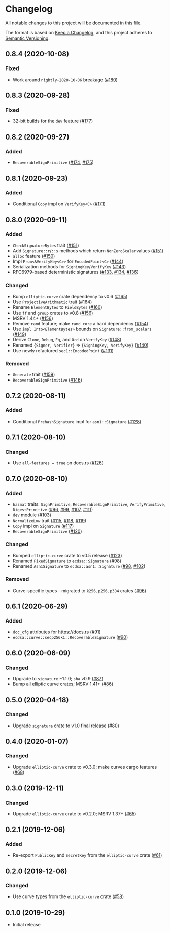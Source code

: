 # Changelog
All notable changes to this project will be documented in this file.

The format is based on [Keep a Changelog](https://keepachangelog.com/en/1.0.0/),
and this project adheres to [Semantic Versioning](https://semver.org/spec/v2.0.0.html).

## 0.8.4 (2020-10-08)
### Fixed
- Work around `nightly-2020-10-06` breakage ([#180])

[#180]: https://github.com/RustCrypto/signatures/pull/180

## 0.8.3 (2020-09-28)
### Fixed
- 32-bit builds for the `dev` feature ([#177])

[#177]: https://github.com/RustCrypto/signatures/pull/177

## 0.8.2 (2020-09-27)
### Added
- `RecoverableSignPrimitive` ([#174], [#175])

[#174]: https://github.com/RustCrypto/signatures/pull/174
[#175]: https://github.com/RustCrypto/signatures/pull/175

## 0.8.1 (2020-09-23)
### Added
- Conditional `Copy` impl on `VerifyKey<C>` ([#171])

[#171]: https://github.com/RustCrypto/signatures/pull/171

## 0.8.0 (2020-09-11)
### Added
- `CheckSignatureBytes` trait ([#151])
- Add `Signature::r`/`::s` methods which return `NonZeroScalar`values ([#151])
- `alloc` feature ([#150])
- Impl `From<&VerifyKey<C>>` for `EncodedPoint<C>` ([#144])
- Serialization methods for `SigningKey`/`VerifyKey` ([#143])
- RFC6979-based deterministic signatures ([#133], [#134], [#136])

### Changed
- Bump `elliptic-curve` crate dependency to v0.6 ([#165])
- Use `ProjectiveArithmetic` trait ([#164])
- Rename `ElementBytes` to `FieldBytes` ([#160])
- Use `ff` and `group` crates to v0.8 ([#156])
- MSRV 1.44+ ([#156])
- Remove `rand` feature; make `rand_core` a hard dependency ([#154])
- Use `impl Into<ElementBytes>` bounds on `Signature::from_scalars` ([#149])
- Derive `Clone`, `Debug`, `Eq`, and `Ord` on `VerifyKey` ([#148])
- Renamed `{Signer, Verifier}` => `{SigningKey, VerifyKey}` ([#140])
- Use newly refactored `sec1::EncodedPoint` ([#131])

### Removed
- `Generate` trait ([#159])
- `RecoverableSignPrimitive` ([#146])

[#165]: https://github.com/RustCrypto/signatures/pull/165
[#164]: https://github.com/RustCrypto/signatures/pull/164
[#160]: https://github.com/RustCrypto/signatures/pull/160
[#159]: https://github.com/RustCrypto/signatures/pull/159
[#156]: https://github.com/RustCrypto/signatures/pull/156
[#154]: https://github.com/RustCrypto/signatures/pull/154
[#151]: https://github.com/RustCrypto/signatures/pull/151
[#150]: https://github.com/RustCrypto/signatures/pull/150
[#149]: https://github.com/RustCrypto/signatures/pull/149
[#148]: https://github.com/RustCrypto/signatures/pull/148
[#146]: https://github.com/RustCrypto/signatures/pull/146
[#144]: https://github.com/RustCrypto/signatures/pull/144
[#143]: https://github.com/RustCrypto/signatures/pull/143
[#140]: https://github.com/RustCrypto/signatures/pull/140
[#136]: https://github.com/RustCrypto/signatures/pull/136
[#134]: https://github.com/RustCrypto/signatures/pull/134
[#133]: https://github.com/RustCrypto/signatures/pull/133
[#131]: https://github.com/RustCrypto/signatures/pull/131

## 0.7.2 (2020-08-11)
### Added
- Conditional `PrehashSignature` impl for `asn1::Signature` ([#128])

[#128]: https://github.com/RustCrypto/signatures/pull/128

## 0.7.1 (2020-08-10)
### Changed
- Use `all-features = true` on docs.rs ([#126])

[#126]: https://github.com/RustCrypto/signatures/pull/126

## 0.7.0 (2020-08-10)
### Added
- `hazmat` traits: `SignPrimitive`, `RecoverableSignPrimitive`,
  `VerifyPrimitive`, `DigestPrimitive` ([#96], [#99], [#107], [#111])
- `dev` module ([#103])
- `NormalizeLow` trait ([#115], [#118], [#119])
- `Copy` impl on `Signature` ([#117])
- `RecoverableSignPrimitive` ([#120])

### Changed
- Bumped `elliptic-curve` crate to v0.5 release ([#123])
- Renamed `FixedSignature` to `ecdsa::Signature` ([#98])
- Renamed `Asn1Signature` to `ecdsa::asn1::Signature` ([#98], [#102])

### Removed
- Curve-specific types - migrated to `k256`, `p256`, `p384` crates ([#96])

[#96]: https://github.com/RustCrypto/signatures/pull/96
[#98]: https://github.com/RustCrypto/signatures/pull/98
[#99]: https://github.com/RustCrypto/signatures/pull/99
[#102]: https://github.com/RustCrypto/signatures/pull/102
[#103]: https://github.com/RustCrypto/signatures/pull/103
[#107]: https://github.com/RustCrypto/signatures/pull/107
[#111]: https://github.com/RustCrypto/signatures/pull/111
[#115]: https://github.com/RustCrypto/signatures/pull/115
[#117]: https://github.com/RustCrypto/signatures/pull/117
[#118]: https://github.com/RustCrypto/signatures/pull/118
[#119]: https://github.com/RustCrypto/signatures/pull/119
[#120]: https://github.com/RustCrypto/signatures/pull/120
[#123]: https://github.com/RustCrypto/signatures/pull/123

## 0.6.1 (2020-06-29)
### Added
- `doc_cfg` attributes for https://docs.rs ([#91])
- `ecdsa::curve::secp256k1::RecoverableSignature` ([#90])

[#91]: https://github.com/RustCrypto/signatures/pull/91
[#90]: https://github.com/RustCrypto/signatures/pull/90

## 0.6.0 (2020-06-09)
### Changed
- Upgrade to `signature` ~1.1.0; `sha` v0.9 ([#87])
- Bump all elliptic curve crates; MSRV 1.41+ ([#86])

[#87]: https://github.com/RustCrypto/signatures/pull/87
[#86]: https://github.com/RustCrypto/signatures/pull/86

## 0.5.0 (2020-04-18)
### Changed
- Upgrade `signature` crate to v1.0 final release ([#80])

[#80]: https://github.com/RustCrypto/signatures/pull/80

## 0.4.0 (2020-01-07)
### Changed
- Upgrade `elliptic-curve` crate to v0.3.0; make curves cargo features ([#68])

[#68]: https://github.com/RustCrypto/signatures/pull/68

## 0.3.0 (2019-12-11)
### Changed
- Upgrade `elliptic-curve` crate to v0.2.0; MSRV 1.37+ ([#65])

[#65]: https://github.com/RustCrypto/signatures/pull/65

## 0.2.1 (2019-12-06)
### Added
- Re-export `PublicKey` and `SecretKey` from the `elliptic-curve` crate ([#61])

[#61]: https://github.com/RustCrypto/signatures/pull/61

## 0.2.0 (2019-12-06)
### Changed
- Use curve types from the `elliptic-curve` crate ([#58])

[#58]: https://github.com/RustCrypto/signatures/pull/58

## 0.1.0 (2019-10-29)

- Initial release
